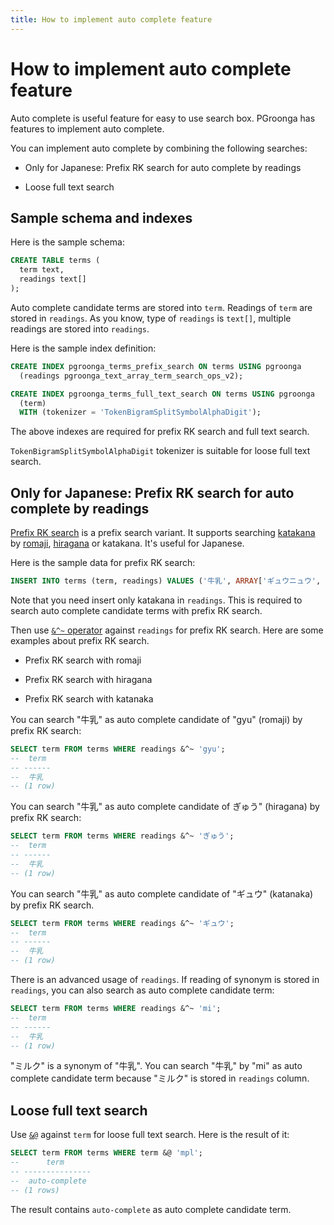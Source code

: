 ```yaml
---
title: How to implement auto complete feature
---
```


# How to implement auto complete feature

Auto complete is useful feature for easy to use search box. PGroonga has features to implement auto complete.

You can implement auto complete by combining the following searches:

  * Only for Japanese: Prefix RK search for auto complete by readings

  * Loose full text search

## Sample schema and indexes

Here is the sample schema:

```sql
CREATE TABLE terms (
  term text,
  readings text[]
);
```

Auto complete candidate terms are stored into `term`. Readings of `term` are stored in `readings`. As you know, type of `readings` is `text[]`, multiple readings are stored into `readings`.

Here is the sample index definition:

```sql
CREATE INDEX pgroonga_terms_prefix_search ON terms USING pgroonga
  (readings pgroonga_text_array_term_search_ops_v2);

CREATE INDEX pgroonga_terms_full_text_search ON terms USING pgroonga
  (term)
  WITH (tokenizer = 'TokenBigramSplitSymbolAlphaDigit');
```

The above indexes are required for prefix RK search and full text search.

`TokenBigramSplitSymbolAlphaDigit` tokenizer is suitable for loose full text search.

## Only for Japanese: Prefix RK search for auto complete by readings

[Prefix RK search][groonga-prefix-rk-search] is a prefix search variant. It supports searching [katakana][wikipedia-katakana] by [romaji][wikipedia-romaji], [hiragana][wikipedia-hiragana] or katakana. It's useful for Japanese.

Here is the sample data for prefix RK search:

```sql
INSERT INTO terms (term, readings) VALUES ('牛乳', ARRAY['ギュウニュウ', 'ミルク']);
```

Note that you need insert only katakana in `readings`. This is required to search auto complete candidate terms with prefix RK search.

Then use [`&^~` operator][prefix-rk-search-v2] against `readings` for prefix RK search. Here are some examples about prefix RK search.

  * Prefix RK search with romaji

  * Prefix RK search with hiragana

  * Prefix RK search with katanaka

You can search "牛乳" as auto complete candidate of "gyu" (romaji) by prefix RK search:

```sql
SELECT term FROM terms WHERE readings &^~ 'gyu';
--  term 
-- ------
--  牛乳
-- (1 row)
```

You can search "牛乳" as auto complete candidate of ぎゅう" (hiragana) by prefix RK search:

```sql
SELECT term FROM terms WHERE readings &^~ 'ぎゅう';
--  term 
-- ------
--  牛乳
-- (1 row)
```

You can search "牛乳" as auto complete candidate of "ギュウ" (katanaka) by prefix RK search.

```sql
SELECT term FROM terms WHERE readings &^~ 'ギュウ';
--  term 
-- ------
--  牛乳
-- (1 row)
```

There is an advanced usage of `readings`. If reading of synonym is stored in `readings`, you can also search as auto complete candidate term:

```sql
SELECT term FROM terms WHERE readings &^~ 'mi';
--  term 
-- ------
--  牛乳
-- (1 row)
```

"ミルク" is a synonym of "牛乳". You can search "牛乳" by "mi" as auto complete candidate term because "ミルク" is stored in `readings` column.

## Loose full text search

Use [`&@`][match-v2] against `term` for loose full text search. Here is the result of it:

```sql
SELECT term FROM terms WHERE term &@ 'mpl';
--      term      
-- ---------------
--  auto-complete
-- (1 rows)
```

The result contains `auto-complete` as auto complete candidate term.


[groonga-prefix-rk-search]:http://groonga.org/docs/reference/operations/prefix_rk_search.html

[wikipedia-katakana]:https://en.wikipedia.org/wiki/Katakana

[wikipedia-romaji]:https://en.wikipedia.org/wiki/Romanization_of_Japanese

[wikipedia-hiragana]:https://en.wikipedia.org/wiki/Hiragana

[match-v2]:../reference/operators/match-v2.html

[prefix-rk-search-v2]:../reference/operators/prefix-rk-search-v2.html
